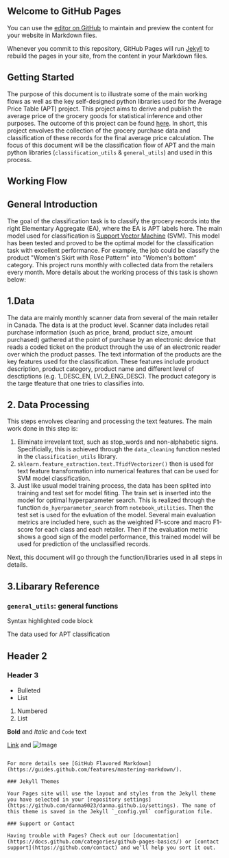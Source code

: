 ## Welcome to GitHub Pages

You can use the [editor on GitHub](https://github.com/danma9023/danma.github.io/edit/main/README.md) to maintain and preview the content for your website in Markdown files.

Whenever you commit to this repository, GitHub Pages will run [Jekyll](https://jekyllrb.com/) to rebuild the pages in your site, from the content in your Markdown files.

## Getting Started

The purpose of this document is to illustrate some of the main working flows as well as the key self-designed python libraries used for the Average Price Table (APT) project. This project aims to derive and publish the average price of the grocery goods for statistical inference and other purposes. The outcome of this project can be found [here](https://www150.statcan.gc.ca/t1/tbl1/en/tv.action?pid=1810000201). In short, this project envolves the collection of the grocery purchase data and classification of these records for the final average price calculation. The focus of this document will be the classification flow of APT and the main python libraries (`classification_utils` \& `general_utils`) and used in this process. 

## Working Flow
## General Introduction
The goal of the classification task is to classify the grocery records into the right Elementary Aggregate (EA), where the EA is APT labels here. The main model used for classification is [Support Vector Machine](https://en.wikipedia.org/wiki/Support_vector_machine) (SVM). This model has been tested and proved to be the optimal model for the classification task with excellent performance. For example, the job could be classify the product "Women's Skirt with Rose Pattern" into "Women's bottom" category. This project runs monthly with collected data from the retailers every month. More details about the working process of this task is shown below:

## 1.Data 
The data are mainly monthly scanner data from several of the main retailer in Canada. The data is at the product level. Scanner data includes retail purchase information (such as price, brand, product size, amount purchased) gathered at the point of purchase by an electronic device that reads a coded ticket on the product through the use of an electronic reader over which the product passes. The text information of the products are the key features used for the classification. These features include product description, product category, product name and different level of desctiptions (e.g. 1_DESC_EN, LVL2_ENG_DESC). The product category is the targe tfeature that one tries to classifies into. 

## 2. Data Processing
This steps envolves cleaning and processing the text features. The main work done in this step is:
1. Eliminate irrevelant text, such as stop_words and non-alphabetic signs. Specificially, this is achieved through the `data_cleaning` function nested in the `classification_utils` library. 
2. `sklearn.feature_extraction.text.TfidfVectorizer()` then is used for text feature transformation into numerical features that can be used for SVM model classification.
3. Just like usual model training process, the data has been splited into training and test set for model fiting. The train set is inserted into the model for optimal hyperparameter search. This is realized through the function `do_hyerparameter_search` from `notebook_utilities`. Then the test set is used for the evluation of the model. Several main evaluation metrics are included here, such as the weighted F1-score and macro F1-score for each class and each retailer. Then if the evaluation metric shows a good sign of the model performance, this trained model will be used for prediction of the unclassified records.  

Next, this document will go through the function/libraries used in all steps in details. 

## 3.Libarary Reference
### `general_utils`: general functions 


Syntax highlighted code block



The data used for APT classification 
## Header 2
### Header 3

- Bulleted
- List

1. Numbered
2. List

**Bold** and _Italic_ and `Code` text

[Link](url) and ![Image](src)
```

For more details see [GitHub Flavored Markdown](https://guides.github.com/features/mastering-markdown/).

### Jekyll Themes

Your Pages site will use the layout and styles from the Jekyll theme you have selected in your [repository settings](https://github.com/danma9023/danma.github.io/settings). The name of this theme is saved in the Jekyll `_config.yml` configuration file.

### Support or Contact

Having trouble with Pages? Check out our [documentation](https://docs.github.com/categories/github-pages-basics/) or [contact support](https://github.com/contact) and we’ll help you sort it out.
